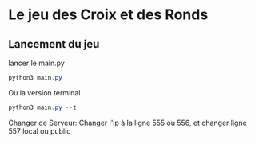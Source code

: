 # Le jeu des Croix et des Ronds

## Lancement du jeu

lancer le main.py
```powershell
python3 main.py
```
Ou la version terminal
```powershell
python3 main.py --t
```

Changer de Serveur:
Changer l'ip à la ligne 555 ou 556, et changer ligne 557 local ou public